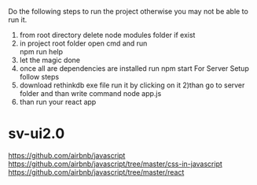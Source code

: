 

Do the following steps to run the project otherwise you may not be able to run it.
1) from root directory delete node modules folder if exist 
2) in project root folder open cmd and run<br>
 npm run help
3) let the magic done
4) once all are dependencies are installed run npm start
For Server Setup follow steps
1) download rethinkdb exe file run it by clicking on it
2)than go to server folder and than write command node app.js
3) than run your react app


# sv-ui2.0

https://github.com/airbnb/javascript
https://github.com/airbnb/javascript/tree/master/css-in-javascript
https://github.com/airbnb/javascript/tree/master/react 

